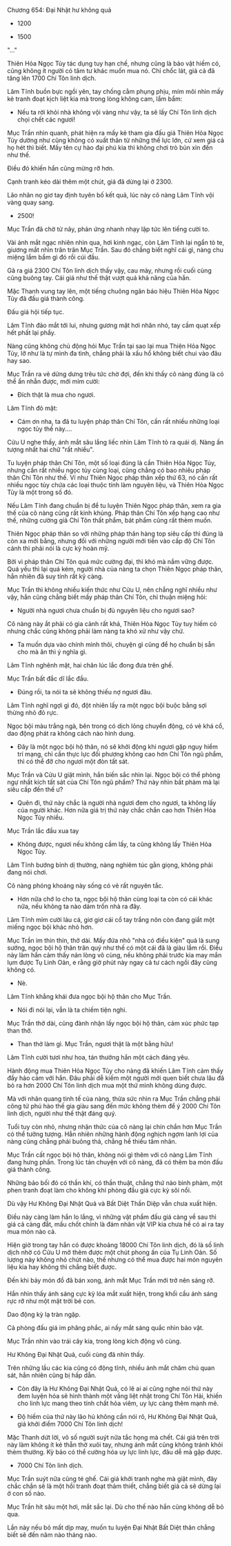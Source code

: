 




Chương 654: Đại Nhật hư không quả


- 1200

- 1500

"..."

Thiên Hỏa Ngọc Tủy tác dụng tuy hạn chế, nhưng cũng là bảo vật hiếm có, cũng không ít người có tâm tư khác muốn mua nó. Chỉ chốc lát, giá cả đã tăng lên 1700 Chí Tôn linh dịch.

Lâm Tĩnh buồn bực ngồi yên, tay chống cằm phụng phịu, mím môi nhìn mấy kẻ tranh đoạt kịch liệt kia mà trong lòng không cam, lẩm bẩm:

- Nếu ta rời khỏi nhà không vội vàng như vậy, ta sẽ lấy Chí Tôn linh dịch chọi chết các ngươi!

Mục Trần nhìn quanh, phát hiện ra mấy kẻ tham gia đấu giá Thiên Hỏa Ngọc Tủy dường như cũng không có xuất thân từ những thế lực lớn, cứ xem giá cả họ hét thì biết. Mấy tên cự hào đại phú kia thì không chơi trò bủn xỉn đến như thế.

Điều đó khiến hắn cũng mừng rỡ hơn.

Cạnh tranh kéo dài thêm một chút, giá đã dừng lại ở 2300.

Lão nhân nọ giơ tay định tuyên bố kết quả, lúc này cô nàng Lâm Tĩnh vội vàng quay sang.

- 2500!

Mục Trần đã chờ từ nãy, phản ứng nhanh nhạy lập tức lên tiếng cười to.

Vài ánh mắt ngạc nhiên nhìn qua, hơi kinh ngạc, còn Lâm Tĩnh lại ngẩn tò te, giương mắt nhìn trân trân Mục Trần. Sau đó chẳng biết nghĩ cái gì, nàng chu miệng lẩm bẩm gì đó rồi cúi đầu.

Gã ra giá 2300 Chí Tôn linh dịch thấy vậy, cau mày, nhưng rồi cuối cùng cũng buông tay. Cái giá như thế thật vượt quá khả năng của hắn.

Mặc Thanh vung tay lên, một tiếng chuông ngân báo hiệu Thiên Hỏa Ngọc Tủy đã đấu giá thành công.

Đấu giá hội tiếp tục.

Lâm Tĩnh đảo mắt tới lui, nhưng gương mặt hơi nhăn nhó, tay cầm quạt xếp hết phất lại phẩy.

Nàng cũng không chủ động hỏi Mục Trần tại sao lại mua Thiên Hỏa Ngọc Tủy, lỡ như là tự mình đa tình, chẳng phải là xấu hổ không biết chui vào đâu hay sao.

Mục Trần ra vẻ dửng dưng trêu tức chờ đợi, đến khi thấy cô nàng đúng là có thể ẩn nhẫn được, mới mỉm cười:

- Đích thật là mua cho ngươi.

Lâm Tĩnh đỏ mặt:

- Cám ơn nha, ta đã tu luyện pháp thân Chí Tôn, cần rất nhiều những loại ngọc tủy thế này....

Cửu U nghe thấy, ánh mắt sâu lắng liếc nhìn Lâm Tĩnh tỏ ra quái dị. Nàng ấn tượng nhất hai chữ "rất nhiều".

Tu luyện pháp thân Chí Tôn, một số loại đúng là cần Thiên Hỏa Ngọc Tủy, nhưng cần rất nhiều ngọc tủy cùng loại, cũng chẳng có bao nhiêu pháp thân Chí Tôn như thế. Ví như Thiên Ngọc pháp thân xếp thứ 63, nó cần rất nhiều ngọc tủy chứa các loại thuộc tính làm nguyên liệu, và Thiên Hỏa Ngọc Tủy là một trong số đó.

Nếu Lâm Tĩnh đang chuẩn bị để tu luyện Thiên Ngọc pháp thân, xem ra gia thế của cô nàng cũng rất kinh khủng. Pháp thân Chí Tôn xếp hạng cao như thế, những cường giả Chí Tôn thất phẩm, bát phẩm cũng rất thèm muốn.

Thiên Ngọc pháp thân so với những pháp thân hàng top siêu cấp thì đúng là còn xa mới bằng, nhưng đối với những người mới tiến vào cấp độ Chí Tôn cảnh thì phải nói là cực kỳ hoàn mỹ.

Bởi vì pháp thân Chí Tôn quá mức cường đại, thì khó mà nắm vững được. Quá yếu thì lại quá kém, người nhà của nàng ta chọn Thiên Ngọc pháp thân, hẳn nhiên đã suy tính rất kỹ càng.

Mục Trần thì không nhiều kiến thức như Cửu U, nên chẳng nghĩ nhiều như vậy, hắn cũng chẳng biết mấy pháp thân Chí Tôn, chỉ thuận miệng hỏi:

- Người nhà ngươi chưa chuẩn bị đủ nguyên liệu cho ngươi sao?

Cô nàng này ắt phải có gia cảnh rất khá, Thiên Hỏa Ngọc Tủy tuy hiếm có nhưng chắc cũng không phải làm nàng ta khó xử như vậy chứ.

- Ta muốn dựa vào chính mình thôi, chuyện gì cũng để họ chuẩn bị sẵn cho mà ăn thì ý nghĩa gì.

Lâm Tĩnh nghênh mặt, hai chân lúc lắc đong đưa trên ghế.

Mục Trần bất đắc dĩ lắc đầu.

- Đúng rồi, ta nói ta sẽ không thiếu nợ ngươi đâu.

Lâm Tĩnh nghĩ ngợi gì đó, đột nhiên lấy ra một ngọc bội buộc bằng sợi thừng nhỏ đỏ rực.

Ngọc bội màu trắng ngà, bên trong có dịch lỏng chuyển động, có vẻ khá cổ, dao động phát ra không cách nào hình dung.

- Đây là một ngọc bội hộ thân, nó sẽ khởi động khi ngươi gặp nguy hiểm trí mạng, chỉ cần thực lực đối phương không cao hơn Chí Tôn ngũ phẩm, thì có thể đỡ cho ngươi một đòn tất sát.

Mục Trần và Cửu U giật mình, hắn biến sắc nhìn lại. Ngọc bội có thể phòng ngự nhất kích tất sát của Chí Tôn ngũ phẩm? Thứ này nhìn bất phàm mà lại siêu cấp đến thế ư?

- Quên đi, thứ này chắc là người nhà ngươi đem cho ngươi, ta không lấy của người khác. Hơn nữa giá trị thứ này chắc chắn cao hơn Thiên Hỏa Ngọc Tủy nhiều.

Mục Trần lắc đầu xua tay

- Không được, ngươi nếu không cầm lấy, ta cũng không lấy Thiên Hỏa Ngọc Tủy.

Lâm Tĩnh bướng bỉnh dị thường, nàng nghiêm túc gằn giọng, không phải đang nói chơi.

Cô nàng phóng khoáng này sống có vẻ rất nguyên tắc.

- Hơn nữa chớ lo cho ta, ngọc bội hộ thân cùng loại ta còn có cái khác nữa, nếu không ta nào dám trốn nhà ra đây.

Lâm Tĩnh mỉm cười láu cá, giơ giơ cái cổ tay trắng nõn còn đang giắt một miếng ngọc bội khác nhỏ hơn.

Mục Trần im thin thín, thở dài. Mấy đứa nhỏ "nhà có điều kiện" quả là sung sướng, ngọc bội hộ thân trân quý như thế có một cái đã là giàu lắm rồi. Điều này làm hắn cảm thấy nản lòng vô cùng, nếu không phải trước kia may mắn lụm được Tụ Linh Oản, e rằng giờ phút này ngay cả tư cách ngồi đây cũng không có.

- Nè.

Lâm Tĩnh khẳng khái đưa ngọc bội hộ thân cho Mục Trần.

- Nói đi nói lại, vẫn là ta chiếm tiện nghi.

Mục Trần thở dài, cũng đành nhận lấy ngọc bội hộ thân, cảm xúc phức tạp than thở.

- Than thở làm gì. Mục Trần, ngươi thật là một bằng hữu!

Lâm Tĩnh cười tươi như hoa, tán thưởng hắn một cách đáng yêu.

Hành động mua Thiên Hỏa Ngọc Tủy cho nàng đã khiến Lâm Tĩnh cảm thấy đầy hảo cảm với hắn. Đâu phải dễ kiếm một người mới quen biết chưa lâu đã bỏ ra hơn 2000 Chí Tôn linh dịch mua một thứ mình không dùng được.

Mà với nhãn quang tinh tế của nàng, thừa sức nhìn ra Mục Trần chẳng phải công tử phú hào thế gia giàu sang đến mức không thèm để ý 2000 Chí Tôn linh dịch, người như thế thật đáng quý.

Tuổi tuy còn nhỏ, nhưng nhận thức của cô nàng lại chín chắn hơn Mục Trần có thể tưởng tượng. Hẳn nhiên những hành động nghịch ngợm lanh lợi của nàng cũng chẳng phải buông thả, chẳng hề thiếu tâm nhãn.

Mục Trần cất ngọc bội hộ thân, không nói gì thêm với cô nàng Lâm Tĩnh đang hưng phấn. Trong lúc tán chuyện với cô nàng, đã có thêm ba món đấu giá thành công.

Những bảo bối đó có thần khí, có thần thuật, chẳng thứ nào bình phàm, một phen tranh đoạt làm cho không khí phòng đấu giá cực kỳ sôi nổi.

Dù vậy Hư Không Đại Nhật Quả và Bất Diệt Thần Diệp vẫn chưa xuất hiện.

Điều này càng làm hắn lo lắng, vì những vật phẩm đấu giá càng về sau thì giá cả càng đắt, mấu chốt chính là đám nhân vật VIP kia chưa hề có ai ra tay mua món nào cả.

Hiện giờ trong tay hắn có được khoảng 18000 Chí Tôn linh dịch, đó là số linh dịch nhờ có Cửu U mở thêm được một chút phong ấn của Tụ Linh Oản. Số lượng này không nhỏ chút nào, thế nhưng có thể mua được hai món nguyên liệu kia hay không thì chẳng biết được.

Đến khi bảy món đồ đã bán xong, ánh mắt Mục Trần mới trở nên sáng rỡ.

Hắn nhìn thấy ánh sáng cực kỳ lóa mắt xuất hiện, trong khối cầu ánh sáng rực rỡ như một mặt trời bé con.

Dao động kỳ lạ tràn ngập.

Cả phòng đấu giá im phăng phắc, ai nấy mắt sáng quắc nhìn bảo vật.

Mục Trần nhìn vào trái cây kia, trong lòng kích động vô cùng.

Hư Không Đại Nhật Quả, cuối cùng đã nhìn thấy.

Trên những lầu các kia cũng có động tĩnh, nhiều ánh mắt chăm chú quan sát, hẳn nhiên cũng bị hấp dẫn.

- Còn đây là Hư Không Đại Nhật Quả, có lẽ ai ai cũng nghe nói thứ này đem luyện hóa sẽ hình thành một vầng liệt nhật trong Chí Tôn Hải, khiến cho linh lực mang theo tính chất hỏa viêm, uy lực càng thêm mạnh mẽ.

- Độ hiếm của thứ này lão hủ không cần nói rõ, Hư Không Đại Nhật Quả, giá khởi điểm 7000 Chí Tôn linh dịch!

Mặc Thanh dứt lời, vô số người suýt nữa tắc họng mà chết. Cái giá trên trời này làm không ít kẻ thẫn thờ xuôi tay, nhưng ánh mắt cũng không tránh khỏi thèm thường. Kỳ bảo có thể cường hóa uy lực linh lực, đâu dễ mà gặp được.

- 7000 Chí Tôn linh dịch.

Mục Trần suýt nữa cũng té ghế. Cái giá khởi tranh nghe mà giật mình, đây chắc chắn sẽ là một hồi tranh đoạt thảm thiết, chẳng biết giá cả sẽ dừng lại ở con số nào.

Mục Trần hít sâu một hơi, mắt sắc lại. Dù cho thế nào hắn cũng không dễ bỏ qua.

Lần này nếu bỏ mất dịp may, muốn tu luyện Đại Nhật Bất Diệt thân chẳng biết sẽ đến năm nào tháng nào.




